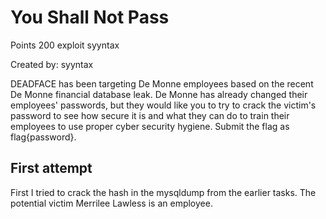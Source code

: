 # You Shall Not Pass
Points 200
exploit syyntax

Created by: syyntax

DEADFACE has been targeting De Monne employees based on the recent De Monne financial database leak. De Monne has already changed their employees' passwords, but they would like you to try to crack the victim's password to see how secure it is and what they can do to train their employees to use proper cyber security hygiene. Submit the flag as flag{password}.

## First attempt
First I tried to crack the hash in the mysqldump from the earlier tasks.
The potential victim Merrilee Lawless is an employee.


